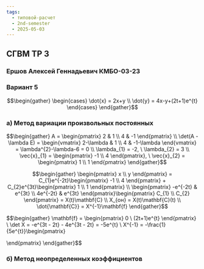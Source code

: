 ```yaml
---
tags:
  - типовой-расчет
  - 2nd-semester
  - 2025-05-03
---
```


## СГВМ ТР 3

### Ершов Алексей Геннадьевич КМБО-03-23

### Вариант 5

$$\begin{gather}
\begin{cases}
\dot{x} = 2x+y \\
\dot{y} = 4x-y+(2t+1)e^{t}
\end{cases}
\end{gather}$$

### а) Метод вариации произвольных постоянных

$$\begin{gather}
A = \begin{pmatrix}
2 & 1 \\
4 & -1
\end{pmatrix} \\
\det(A - \lambda E) = \begin{vmatrix}
2-\lambda & 1 \\
4 & -1-\lambda
\end{vmatrix} = \lambda^{2}-\lambda-6 = 0 \\
\lambda_{1} = -2, \ \lambda_{2} = 3 \\
\vec{x}_{1} = \begin{pmatrix}
-1 \\
4
\end{pmatrix}, \ \vec{x}_{2} = \begin{pmatrix}
1 \\
1
\end{pmatrix}
\end{gather}$$

$$\begin{gather}
\begin{pmatrix}
x \\
y
\end{pmatrix} = C_{1}e^{-2t}\begin{pmatrix}
-1 \\
4
\end{pmatrix} + C_{2}e^{3t}\begin{pmatrix}
1 \\
1
\end{pmatrix} \\
\begin{pmatrix}
-e^{-2t} & e^{3t} \\
4e^{-2t} & e^{3t}
\end{pmatrix}\begin{pmatrix}
C_{1} \\
C_{2}
\end{pmatrix} = X(t)\mathbf{C} \\
X_{он} = X(t)\mathbf{C}(t) \\
\dot{\mathbf{C}} = X^{-1}\mathbf{f}
\end{gather}$$

$$\begin{gather}
\mathbf{f} = \begin{pmatrix}
0 \\
(2t+1)e^{t}
\end{pmatrix} \\
\det X = -e^{3t - 2t} - 4e^{3t - 2t} = -5e^{t} \\
X^{-1} = -\frac{1}{5e^{t}}\begin{pmatrix}

\end{pmatrix}
\end{gather}$$

### б) Метод неопределенных коэффициентов

